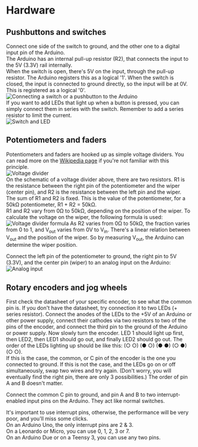 # Hardware

## Pushbuttons and switches
Connect one side of the switch to ground, and the other one to a digital input pin of the Arduino.  
The Arduino has an internal pull-up resistor (R2), that connects the input to the 5V (3.3V) rail internally.  
When the switch is open, there's 5V on the input, through the pull-up resistor. The Arduino registers this as a logical '1'. When the switch is closed, the input is connected to ground directly, so the input will be at 0V. This is registered as a logical '0'.  
![Connecting a switch or a pushbutton to the Arduino](https://raw.githubusercontent.com/tttapa/MIDI_controller/master/doc/Images/Switch.jpg)  
If you want to add LEDs that light up when a button is pressed, you can simply connect them in series with the switch. Remember to add a series resistor to limit the current.  
![Switch and LED](https://raw.githubusercontent.com/tttapa/MIDI_controller/master/doc/Images/Arduino_button_with_LED.png)

## Potentiometers and faders
Potentiometers and faders are hooked up as simple voltage dividers. You can read more on the [Wikipedia page](https://en.wikipedia.org/wiki/Voltage_divider) if you're not familiar with this principle.  
![Voltage divider](https://upload.wikimedia.org/wikipedia/commons/2/21/Resistive_divider2.svg)  
On the schematic of a voltage divider above, there are two resistors. R1 is the resistance between the right pin of the potentiometer and the wiper (center pin), and R2 is the resistance between the left pin and the wiper. The sum of R1 and R2 is fixed. This is the value of the potentiometer, for a 50kΩ potentiometer, R1 + R2 = 50kΩ.  
R1 and R2 vary from 0Ω to 50kΩ, depending on the position of the wiper.
To calculate the voltage on the wiper, the following formula is used:  
![Voltage divider formula](https://wikimedia.org/api/rest_v1/media/math/render/svg/5d55415f24b63635bc017c3287b406c480a54472)
As R2 varies from 0Ω to 50kΩ, the fraction varies from 0 to 1, and V<sub>out</sub> varies from 0V to V<sub>in</sub>. There's a linear relation between V<sub>out</sub> and the position of the wiper. So by measuring V<sub>out</sub>, the Arduino can determine the wiper position.  

Connect the left pin of the potentiometer to ground, the right pin to 5V (3.3V), and the center pin (wiper) to an analog input on the Arduino:  
![Analog input](https://raw.githubusercontent.com/tttapa/MIDI_controller/master/doc/Images/Analog.jpg)

## Rotary encoders and jog wheels
First check the datasheet of your specific encoder, to see what the common pin is. If you don't have the datasheet, try connection it to two LEDs (+ series resistor). Connect the anodes of the LEDs to the +5V of an Arduino or other power supply, connect their cathodes via two resistors to two of the pins of the encoder, and connect the third pin to the ground of the Arduino or power supply. Now slowly turn the encoder. LED 1 should light up first, then LED2, then LED1 should go out, and finally LED2 should go out. The order of the LEDs lighting up should be like this: (○ ○) (● ○) (● ●) (○ ●) (○ ○).  
If this is the case, the common, or C pin of the encoder is the one you connected to ground. If this is not the case, and the LEDs go on or off simultaneously, swap two wires and try again. (Don't worry, you will eventually find the right pin, there are only 3 possibilities.) The order of pin A and B doesn't matter.

Connect the common C pin to ground, and pin A and B to two interrupt-enabled input pins on the Arduino. They act like normal switches.  

It's important to use interrupt pins, otherwise, the performance will be very poor, and you'll miss some clicks.  
On an Arduino Uno, the only interrupt pins are 2 & 3.  
On a Leonardo or Micro, you can use 0, 1, 2, 3 or 7.  
On an Arduino Due or on a Teensy 3, you can use any two pins.  
